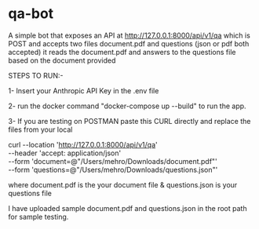 # qa-bot
A simple bot that exposes an API at http://127.0.0.1:8000/api/v1/qa which is POST and accepts two files document.pdf and questions (json or pdf both accepted) it reads the document.pdf and answers to the questions file based on the document provided

STEPS TO RUN:-

1- Insert your Anthropic API Key in the .env file

2- run the docker command "docker-compose up --build" to run the app.

3- If you are testing on POSTMAN paste this CURL directly and replace the files from your local

curl --location 'http://127.0.0.1:8000/api/v1/qa' \
--header 'accept: application/json' \
--form 'document=@"/Users/mehro/Downloads/document.pdf"' \
--form 'questions=@"/Users/mehro/Downloads/questions.json"'

where document.pdf is the your document file & questions.json is your questions file

I have uploaded sample document.pdf and questions.json in the root path for sample testing.

